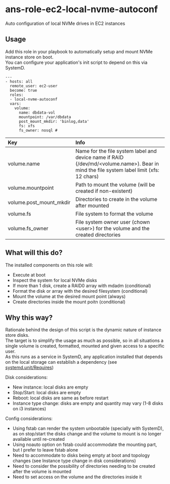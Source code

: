 # ans-role-ec2-local-nvme-autoconf
Auto configuration of local NVMe drives in EC2 instances

## Usage
Add this role in your playbook to automatically setup and mount NVMe instance store on boot.<br />
You can configure your application's init script to depend on this via SystemD.

```
---
- hosts: all
  remote_user: ec2-user
  become: true
  roles:
  - local-nvme-autoconf
  vars:
    volume:
      name: dbdata-vol
      mountpoint: /var/dbdata
      post_mount_mkdir: 'binlog,data'
      fs: xfs
      fs_owner: nosql # 
```

|Key|Info|
|:--|:---|
|volume.name|Name for the file system label and device name if RAID (/dev/md/\<volume.name\>). Bear in mind the file system label limit (xfs: 12 chars)|
|volume.mountpoint|Path to mount the volume (will be created if non-existent)|
|volume.post_mount_mkdir|Directories to create in the volume after mounted|
|volume.fs|File system to format the volume|
|volume.fs_owner|File system owner user (chown \<user\>) for the volume and the created directories|

## What will this do?
The installed components on this role will:
- Execute at boot
- Inspect the system for local NVMe disks
- If more than 1 disk, create a RAID0 array with mdadm (conditional)
- Format the disk or array with the desired filesystem (conditional)
- Mount the volume at the desired mount point (always)
- Create directories inside the mount poitn (conditional)

## Why this way?
Rationale behind the design of this script is the dynamic nature of instance store disks.<br />
The target is to simplify the usage as much as possible, so in all situations a single volume is created, formatted, mounted and given access to a specific user.<br />
As this runs as a service in SystemD, any application installed that depends on the local storage can establish a dependency (see [systemd.unit/Requires](https://www.freedesktop.org/software/systemd/man/systemd.unit.html#Requires=))<br />

Disk considerations:
- New instance: local disks are empty
- Stop/Start: local disks are empty
- Reboot: local disks are same as before restart
- Instance type change: disks are empty and quantity may vary (1-8 disks on i3 instances)

Config considerations:
- Using fstab can render the system unbootable (specially with SystemD), as on stop/start the disks change and the volume to mount is no longer available until re-created
- Using noauto option on fstab could accommodate the mounting part, but I prefer to leave fstab alone
- Need to accommodate to disks being empty at boot and topology changes (see Instance type change in disk considerations)
- Need to consider the possibility of directories needing to be created after the volume is mounted
- Need to set access on the volume and the directories inside it

